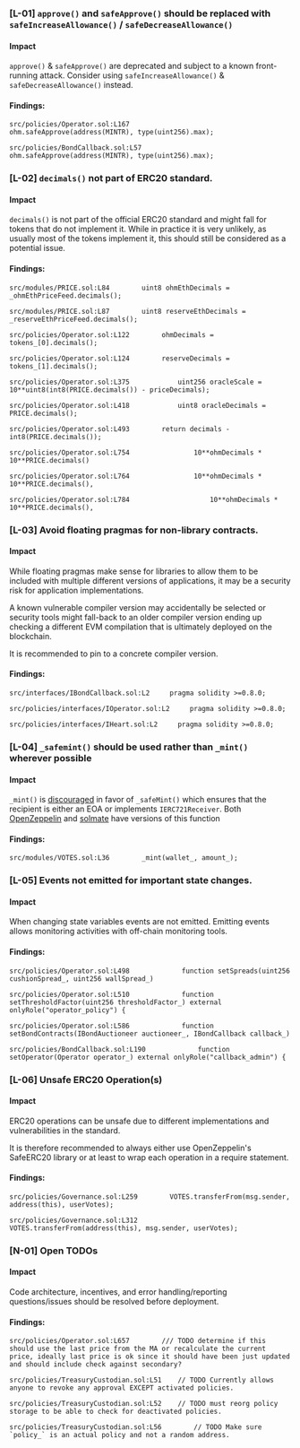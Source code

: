 ### [L-01] ```approve()``` and ```safeApprove()``` should be replaced with ```safeIncreaseAllowance()``` / ```safeDecreaseAllowance()```


#### Impact
```approve()``` & ```safeApprove()``` are deprecated and subject to a known front-running attack. Consider using  ```safeIncreaseAllowance()``` & ```safeDecreaseAllowance()``` instead.


#### Findings:
```
src/policies/Operator.sol:L167                 ohm.safeApprove(address(MINTR), type(uint256).max);

src/policies/BondCallback.sol:L57                 ohm.safeApprove(address(MINTR), type(uint256).max);
```
### [L-02] ```decimals()``` not part of ERC20 standard.


#### Impact
```decimals()``` is not part of the official ERC20 standard and might fall for tokens that do not implement it. While in practice it is very unlikely, as usually most of the tokens implement it, this should still be considered as a potential issue.


#### Findings:
```
src/modules/PRICE.sol:L84        uint8 ohmEthDecimals = _ohmEthPriceFeed.decimals();

src/modules/PRICE.sol:L87        uint8 reserveEthDecimals = _reserveEthPriceFeed.decimals();

src/policies/Operator.sol:L122        ohmDecimals = tokens_[0].decimals();

src/policies/Operator.sol:L124        reserveDecimals = tokens_[1].decimals();

src/policies/Operator.sol:L375            uint256 oracleScale = 10**uint8(int8(PRICE.decimals()) - priceDecimals);

src/policies/Operator.sol:L418            uint8 oracleDecimals = PRICE.decimals();

src/policies/Operator.sol:L493        return decimals - int8(PRICE.decimals());

src/policies/Operator.sol:L754                10**ohmDecimals * 10**PRICE.decimals()

src/policies/Operator.sol:L764                10**ohmDecimals * 10**PRICE.decimals(),

src/policies/Operator.sol:L784                    10**ohmDecimals * 10**PRICE.decimals(),
```

### [L-03] Avoid floating pragmas for non-library contracts.


#### Impact
While floating pragmas make sense for libraries to allow them to be included with multiple different versions of applications, it may be a security risk for application implementations.

A known vulnerable compiler version may accidentally be selected or security tools might fall-back to an older compiler version ending up checking a different EVM compilation that is ultimately deployed on the blockchain.

It is recommended to pin to a concrete compiler version.

#### Findings:
```
src/interfaces/IBondCallback.sol:L2     pragma solidity >=0.8.0;

src/policies/interfaces/IOperator.sol:L2     pragma solidity >=0.8.0;

src/policies/interfaces/IHeart.sol:L2     pragma solidity >=0.8.0;
```

### [L-04] ```_safemint()``` should be used rather than ```_mint()``` wherever possible


#### Impact
```_mint()``` is [discouraged](https://github.com/OpenZeppelin/openzeppelin-contracts/blob/d4d8d2ed9798cc3383912a23b5e8d5cb602f7d4b/contracts/token/ERC721/ERC721.sol#L271) in favor of ```_safeMint()``` which ensures that the recipient is either an EOA or implements ```IERC721Receiver```. Both [OpenZeppelin](https://github.com/OpenZeppelin/openzeppelin-contracts/blob/d4d8d2ed9798cc3383912a23b5e8d5cb602f7d4b/contracts/token/ERC721/ERC721.sol#L238-L250) and [solmate](https://github.com/transmissions11/solmate/blob/4eaf6b68202e36f67cab379768ac6be304c8ebde/src/tokens/ERC721.sol#L180) have versions of this function


#### Findings:
```
src/modules/VOTES.sol:L36        _mint(wallet_, amount_);
```

### [L-05] Events not emitted for important state changes.


#### Impact
When changing state variables events are not emitted. Emitting events allows monitoring activities with off-chain monitoring tools.


#### Findings:
```
src/policies/Operator.sol:L498             function setSpreads(uint256 cushionSpread_, uint256 wallSpread_)

src/policies/Operator.sol:L510             function setThresholdFactor(uint256 thresholdFactor_) external onlyRole("operator_policy") {

src/policies/Operator.sol:L586             function setBondContracts(IBondAuctioneer auctioneer_, IBondCallback callback_)

src/policies/BondCallback.sol:L190             function setOperator(Operator operator_) external onlyRole("callback_admin") {

```
### [L-06] Unsafe ERC20 Operation(s)


#### Impact
ERC20 operations can be unsafe due to different implementations and vulnerabilities in the standard.

It is therefore recommended to always either use OpenZeppelin's SafeERC20 library or at least to wrap each operation in a require statement.


#### Findings:
```
src/policies/Governance.sol:L259        VOTES.transferFrom(msg.sender, address(this), userVotes);

src/policies/Governance.sol:L312        VOTES.transferFrom(address(this), msg.sender, userVotes);
```
### [N-01] Open TODOs


#### Impact
Code architecture, incentives, and error handling/reporting questions/issues should be resolved before deployment.


#### Findings:
```
src/policies/Operator.sol:L657        /// TODO determine if this should use the last price from the MA or recalculate the current price, ideally last price is ok since it should have been just updated and should include check against secondary?

src/policies/TreasuryCustodian.sol:L51    // TODO Currently allows anyone to revoke any approval EXCEPT activated policies.

src/policies/TreasuryCustodian.sol:L52    // TODO must reorg policy storage to be able to check for deactivated policies.

src/policies/TreasuryCustodian.sol:L56        // TODO Make sure `policy_` is an actual policy and not a random address.
```

